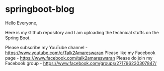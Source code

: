 # springboot-blog

Hello Everyone,

Here is my Github repository and I am uploading the technical stuffs on the Spring Boot.

Please subscribe my YouTube channel - https://www.youtube.com/c/Talk2Amareswaran
Please like my Facebook page - https://www.facebook.com/talk2amareswaran
Please do join my Facebook group - https://www.facebook.com/groups/271796230307847/
